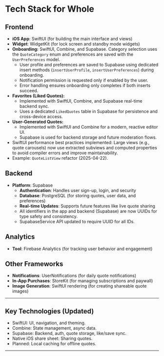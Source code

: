 # Tech Stack for Whole

## Frontend
- **iOS App**: SwiftUI (for building the main interface and views)
- **Widget**: WidgetKit (for lock screen and standby mode widgets)
- **Onboarding:** SwiftUI, Combine, and Supabase. Category selection uses the `QuoteCategory` enum and preferences are saved with the `UserPreferences` model.
  - User profile and preferences are saved to Supabase using dedicated insert methods (`insertUserProfile`, `insertUserPreferences`) during onboarding.
  - Notification permission is requested only if enabled by the user.
  - Error handling ensures onboarding only completes if both inserts succeed.
- **Favorites (Liked Quotes):**
  - Implemented with SwiftUI, Combine, and Supabase real-time backend sync.
  - Uses a dedicated `LikedQuotes` table in Supabase for persistence and cross-device access.
- **User-Generated Quotes:**
  - Implemented with SwiftUI and Combine for a modern, reactive editor UI.
  - Supabase is used for backend storage and future moderation flows.
- SwiftUI performance best practices implemented: Large views (e.g., quote carousels) now use extracted subviews and computed properties to avoid compiler errors and improve maintainability.
- Example: `QuoteListView` refactor (2025-04-22).

## Backend
- **Platform**: Supabase
  - **Authentication**: Handles user sign-up, login, and security
  - **Database**: PostgreSQL (for storing quotes, user data, and preferences)
  - **Real-time Updates**: Supports future features like live quote sharing
  - All identifiers in the app and backend (Supabase) are now UUIDs for type safety and consistency.
  - SupabaseService API updated to require UUID for all IDs.

## Analytics
- **Tool**: Firebase Analytics (for tracking user behavior and engagement)

## Other Frameworks
- **Notifications**: UserNotifications (for daily quote notifications)
- **In-App Purchases**: StoreKit (for managing subscriptions and paywall)
- **Image Generation**: SwiftUI rendering (for creating shareable quote images)

---

## Key Technologies (Updated)
- SwiftUI: UI, navigation, and theming.
- Combine: State management, async data.
- Supabase: Backend, auth, quote storage, like/save sync.
- Native iOS share sheet: Sharing quotes.
- Planned: Local caching for offline quotes.

---